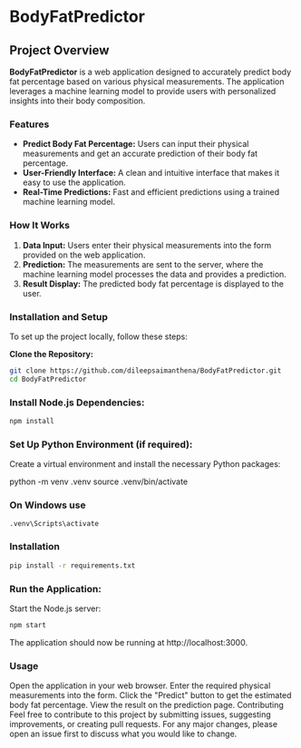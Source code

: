 # BodyFatPredictor

## Project Overview

**BodyFatPredictor** is a web application designed to accurately predict body fat percentage based on various physical measurements. The application leverages a machine learning model to provide users with personalized insights into their body composition.

### Features

- **Predict Body Fat Percentage:** Users can input their physical measurements and get an accurate prediction of their body fat percentage.
- **User-Friendly Interface:** A clean and intuitive interface that makes it easy to use the application.
- **Real-Time Predictions:** Fast and efficient predictions using a trained machine learning model.

### How It Works

1. **Data Input:** Users enter their physical measurements into the form provided on the web application.
2. **Prediction:** The measurements are sent to the server, where the machine learning model processes the data and provides a prediction.
3. **Result Display:** The predicted body fat percentage is displayed to the user.

### Installation and Setup

To set up the project locally, follow these steps:

**Clone the Repository:**

   ```bash
   git clone https://github.com/dileepsaimanthena/BodyFatPredictor.git
   cd BodyFatPredictor
```
### Install Node.js Dependencies:
```bash
npm install
```
### Set Up Python Environment (if required):

Create a virtual environment and install the necessary Python packages:

python -m venv .venv
source .venv/bin/activate  
### On Windows use 
`.venv\Scripts\activate`
### Installation

  ```bash
  pip install -r requirements.txt
```
### Run the Application:

Start the Node.js server:
```bash
npm start
```
The application should now be running at http://localhost:3000.

### Usage
Open the application in your web browser.
Enter the required physical measurements into the form.
Click the "Predict" button to get the estimated body fat percentage.
View the result on the prediction page.
Contributing
Feel free to contribute to this project by submitting issues, suggesting improvements, or creating pull requests. For any major changes, please open an issue first to discuss what you would like to change.
